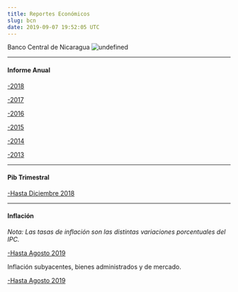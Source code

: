 ```yaml
---
title: Reportes Económicos
slug: bcn
date: 2019-09-07 19:52:05 UTC
---
```



Banco Central de Nicaragua
![undefined](https://www.bcn.gob.ni/banner/img/logo.png)

--------------------

#### **Informe Anual**

<a href="https://www.bcn.gob.ni/publicaciones/periodicidad/anual/informe_anual/Informe%20Anual%202018.pdf" target="_blank" rel="noopener noreferrer">-2018</a>

<a href="https://www.bcn.gob.ni/publicaciones/periodicidad/anual/informe_anual/Informe%20Anual%202017.pdf" target="_blank" rel="noopener noreferrer">-2017</a>

<a href="https://www.bcn.gob.ni/publicaciones/periodicidad/anual/informe_anual/2016/informe_anual_2016.pdf" target="_blank" rel="noopener noreferrer">-2016</a>

<a href="https://www.bcn.gob.ni/publicaciones/periodicidad/anual/informe_anual/2015/informe_anual_2015.pdf" target="_blank" rel="noopener noreferrer">-2015</a>

<a href="https://www.bcn.gob.ni/publicaciones/periodicidad/anual/informe_anual/2014/informe_anual_2014.pdf" target="_blank" rel="noopener noreferrer">-2014</a>

<a href="https://www.bcn.gob.ni/publicaciones/periodicidad/anual/informe_anual/2014/informe_anual_2013.pdf" target="_blank" rel="noopener noreferrer">-2013</a>

-------------------------------

#### **Pib Trimestral**

<a href="https://www.bcn.gob.ni/estadisticas/cuentas_nacionales/trimestrales/Cuadros_de_salida_CNT.xls" target="_blank" rel="noopener noreferrer">-Hasta Diciembre 2018</a>

-------------------------------


#### **Inflación**

*Nota: Las tasas de inflación son las distintas variaciones porcentuales del IPC.*

<a href="https://www.bcn.gob.ni/estadisticas/precios/IPC/2-1-06.htm" target="_blank" rel="noopener noreferrer">-Hasta Agosto 2019</a>

Inflación subyacentes, bienes administrados y de mercado.

<a href="https://www.bcn.gob.ni/estadisticas/precios/IPC/2-5-06.htm" target="_blank" rel="noopener noreferrer">-Hasta Agosto 2019</a>

